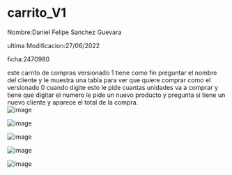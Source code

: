 # carrito_V1

Nombre:Daniel Felipe Sanchez Guevara

ultima Modificacion:27/06/2022

ficha:2470980

este carrito de compras versionado 1 tiene como fin preguntar el nombre del cliente y le muestra una tabla para ver que quiere comprar como el versionado 0 cuando digite esto le pide cuantas unidades va a comprar y tiene que digitar el numero le pide un nuevo producto y pregunta si tiene un nuevo cliente y aparece el total de la compra.  
![image](https://user-images.githubusercontent.com/101757213/176053699-b7083416-0cab-4d6a-aa93-5db5bf94927f.png)

![image](https://user-images.githubusercontent.com/101757213/176053742-6f53f6c4-126a-4a5c-ab29-3931503fb3f4.png)

![image](https://user-images.githubusercontent.com/101757213/176053763-776e20d1-56dd-4cda-9b12-4756e1f1057d.png)

![image](https://user-images.githubusercontent.com/101757213/176053785-83d5bc3c-d020-4a2e-9451-6f232ab3f2a8.png)

![image](https://user-images.githubusercontent.com/101757213/176053819-ccd250d9-b26b-4999-82a0-3673c08af2ab.png)
